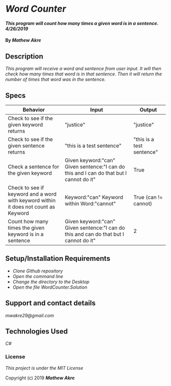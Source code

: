 # _Word Counter_

#### _This program will count how many times a given word is in a sentence. 4/26/2019_

#### By _**Mathew Akre**_

## Description

_This program will receive a word and sentence from user input. It will then check how many times that word is in that sentence. Then it will return the number of times that word was in the sentence._

## Specs
|Behavior|Input|Output|
|-|-|-|
|Check to see if the given keyword returns|"justice"|"justice"|
|Check to see if the given sentence returns|"this is a test sentence"|"this is a test sentence"|
|Check a sentence for the given keyword|Given keyword:"can" Given sentence:"I can do this and I can do that but I cannot do it"|True|
|Check to see if keyword and a word with keyword  within it does not count as Keyword|Keyword:"can" Keyword within Word:"cannot"|True (can != cannot)|
|Count how many times the given keyword is in a sentence|Given keyword:"can" Given sentence:"I can do this and can do that but I cannot do it"|2|



## Setup/Installation Requirements

* _Clone Github repository_
* _Open the command line_
* _Change the directory to the Desktop_
* _Open the file WordCounter.Solution_

## Support and contact details

_mwakre29@gmail.com_

## Technologies Used

_C#_

### License

*This project is under the MIT License*

Copyright (c) 2019 **_Mathew Akre_**
